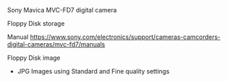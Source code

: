 Sony Mavica MVC-FD7 digital camera

Floppy Disk storage

Manual
https://www.sony.com/electronics/support/cameras-camcorders-digital-cameras/mvc-fd7/manuals

Floppy Disk image
- JPG Images using Standard and Fine quality settings
